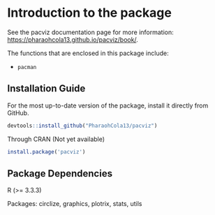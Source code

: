 # Introduction to the package

See the pacviz documentation page for more information: https://pharaohcola13.github.io/pacviz/book/.


The functions that are enclosed in this package include:

- `pacman`


## Installation Guide
For the most up-to-date version of the package, install it directly from GitHub.

```R
devtools::install_github("PharaohCola13/pacviz")
```
Through CRAN (Not yet available)
```R
install.package('pacviz')
```

## Package Dependencies
R (>= 3.3.3)

Packages: circlize, graphics, plotrix, stats, utils
